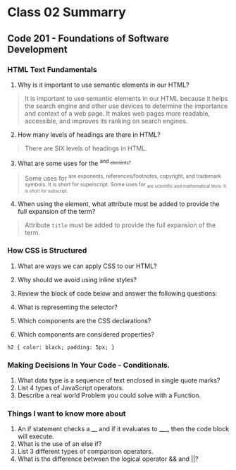 # Class 02 Summarry
## Code 201 - Foundations of Software Development

### HTML Text Fundamentals
1. Why is it important to use semantic elements in our HTML?
  > It is important to use semantic elements in our HTML because it helps the search engine and other use devices to determine the importance and context of a web page. It makes web pages more readable, accessible, and improves its ranking on search engines.
2. How many levels of headings are there in HTML?
  > There are SIX levels of headings in HTML.
3. What are some uses for the <sup> and <sub> elements?
  > Some uses for <sup> are exponents, references/footnotes, copyright, and trademark symbols. It is short for superscript.
  > Some uses for <sub> are scientific and mathematical texts. It is short for subscript.
4. When using the <abbr> element, what attribute must be added to provide the full expansion of the term?
  > Attribute `title` must be added to provide the full expansion of the term.

### How CSS is Structured
1. What are ways we can apply CSS to our HTML?
  > 
2. Why should we avoid using inline styles?
  > 
3. Review the block of code below and answer the following questions:
  1. What is representing the selector?

  2. Which components are the CSS declarations?
  3. Which components are considered properties?

  `h2 {
    color: black;
    padding: 5px;
  }`

### Making Decisions In Your Code - Conditionals.
1. What data type is a sequence of text enclosed in single quote marks?
2. List 4 types of JavaScript operators.
3. Describe a real world Problem you could solve with a Function.

### Things I want to know more about
1. An if statement checks a __ and if it evaluates to ___, then the code block will execute.
2. What is the use of an else if?
3. List 3 different types of comparison operators.
4. What is the difference between the logical operator && and ||?
